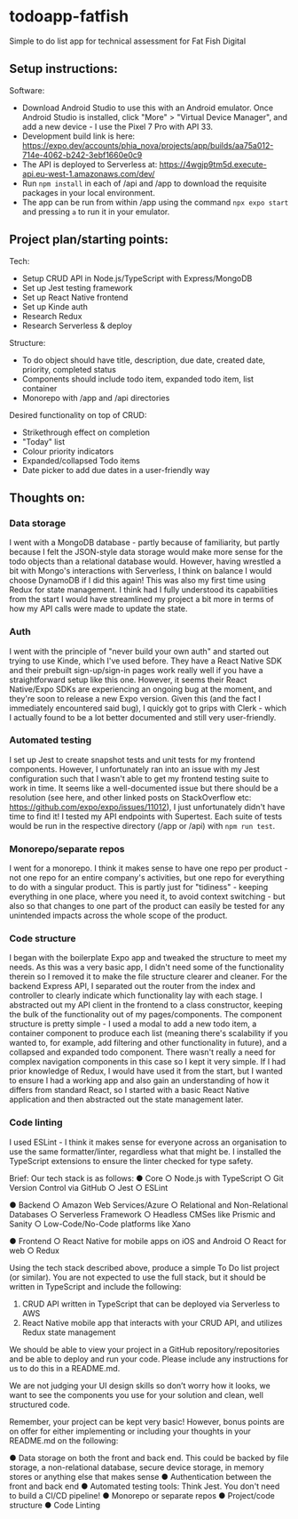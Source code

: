 # todoapp-fatfish
Simple to do list app for technical assessment for Fat Fish Digital

## Setup instructions:
Software:
- Download Android Studio to use this with an Android emulator. Once Android Studio is installed, click "More" > "Virtual Device Manager", and add a new device - I use the Pixel 7 Pro with API 33.
- Development build link is here: https://expo.dev/accounts/phia_nova/projects/app/builds/aa75a012-714e-4062-b242-3ebf1660e0c9
- The API is deployed to Serverless at: https://4wgjp9tm5d.execute-api.eu-west-1.amazonaws.com/dev/
- Run `npm install` in each of /api and /app to download the requisite packages in your local environment.
- The app can be run from within /app using the command `npx expo start` and pressing `a` to run it in your emulator.

## Project plan/starting points:
Tech:
- Setup CRUD API in Node.js/TypeScript with Express/MongoDB
- Set up Jest testing framework
- Set up React Native frontend
- Set up Kinde auth
- Research Redux
- Research Serverless & deploy

Structure:
- To do object should have title, description, due date, created date, priority, completed status
- Components should include todo item, expanded todo item, list container
- Monorepo with /app and /api directories

Desired functionality on top of CRUD:
- Strikethrough effect on completion
- "Today" list
- Colour priority indicators
- Expanded/collapsed Todo items
- Date picker to add due dates in a user-friendly way

## Thoughts on:

### Data storage
I went with a MongoDB database - partly because of familiarity, but partly because I felt the JSON-style data storage would make more sense for the todo objects than a relational database would. 
However, having wrestled a bit with Mongo's interactions with Serverless, I think on balance I would choose DynamoDB if I did this again!
This was also my first time using Redux for state management. I think had I fully understood its capabilities from the start I would have streamlined my project a bit more in terms of how my API calls were made to update the state.

### Auth
I went with the principle of "never build your own auth" and started out trying to use Kinde, which I've used before. They have a React Native SDK and their prebuilt sign-up/sign-in pages work really well if you have a straightforward setup like this one. However, it seems their React Native/Expo SDKs are experiencing an ongoing bug at the moment, and they're soon to release a new Expo version. Given this (and the fact I immediately encountered said bug), I quickly got to grips with Clerk - which I actually found to be a lot better documented and still very user-friendly.

### Automated testing
I set up Jest to create snapshot tests and unit tests for my frontend components. However, I unfortunately ran into an issue with my Jest configuration such that I wasn't able to get my frontend testing suite to work in time. It seems like a well-documented issue but there should be a resolution (see here, and other linked posts on StackOverflow etc: https://github.com/expo/expo/issues/11012), I just unfortunately didn't have time to find it!
I tested my API endpoints with Supertest. 
Each suite of tests would be run in the respective directory (/app or /api) with `npm run test`.

### Monorepo/separate repos
I went for a monorepo. I think it makes sense to have one repo per product - not one repo for an entire company's activities, but one repo for everything to do with a singular product. This is partly just for "tidiness" - keeping everything in one place, where you need it, to avoid context switching - but also so that changes to one part of the product can easily be tested for any unintended impacts across the whole scope of the product.

### Code structure
I began with the boilerplate Expo app and tweaked the structure to meet my needs. As this was a very basic app, I didn't need some of the functionality therein so I removed it to make the file structure clearer and cleaner. For the backend Express API, I separated out the router from the index and controller to clearly indicate which functionality lay with each stage.
I abstracted out my API client in the frontend to a class constructor, keeping the bulk of the functionality out of my pages/components. 
The component structure is pretty simple - I used a modal to add a new todo item, a container component to produce each list (meaning there's scalability if you wanted to, for example, add filtering and other functionality in future), and a collapsed and expanded todo component. There wasn't really a need for complex navigation components in this case so I kept it very simple. 
If I had prior knowledge of Redux, I would have used it from the start, but I wanted to ensure I had a working app and also gain an understanding of how it differs from standard React, so I started with a basic React Native application and then abstracted out the state management later.

### Code linting
I used ESLint - I think it makes sense for everyone across an organisation to use the same formatter/linter, regardless what that might be. I installed the TypeScript extensions to ensure the linter checked for type safety.

Brief:
Our tech stack is as follows:
● Core
○ Node.js with TypeScript
○ Git Version Control via GitHub
○ Jest
○ ESLint

● Backend
○ Amazon Web Services/Azure
○ Relational and Non-Relational Databases
○ Serverless Framework
○ Headless CMSes like Prismic and Sanity
○ Low-Code/No-Code platforms like Xano

● Frontend
○ React Native for mobile apps on iOS and Android
○ React for web
○ Redux

Using the tech stack described above, produce a simple To Do list project (or similar). 
You are not expected to use the full stack, but it should be written in TypeScript and include the following:
1. CRUD API written in TypeScript that can be deployed via Serverless to AWS
2. React Native mobile app that interacts with your CRUD API, and utilizes Redux state management

We should be able to view your project in a GitHub repository/repositories and be able to deploy and run your code. Please include any instructions for us to do this in a README.md.

We are not judging your UI design skills so don’t worry how it looks, we want to see the components you use for your solution and clean, well structured code.

Remember, your project can be kept very basic! However, bonus points are on offer for either implementing or including your thoughts in your README.md on the following:

● Data storage on both the front and back end. This could be backed by file storage, a non-relational database, secure device storage, in memory stores or anything else that
makes sense
● Authentication between the front and back end
● Automated testing tools: Think Jest. You don't need to build a CI/CD pipeline!
● Monorepo or separate repos
● Project/code structure
● Code Linting